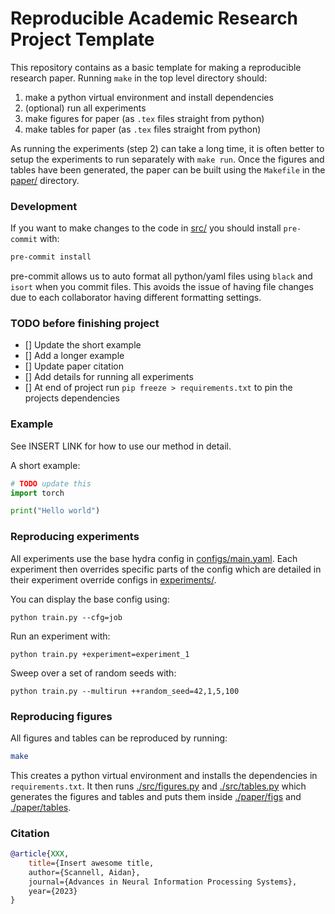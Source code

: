 # Reproducible Academic Research Project Template
This repository contains as a basic template for making a reproducible research paper.
Running `make` in the top level directory should:
1. make a python virtual environment and install dependencies
2. (optional) run all experiments
3. make figures for paper (as `.tex` files straight from python)
4. make tables for paper (as `.tex` files straight from python)

As running the experiments (step 2) can take a long time, it is often better to setup the experiments to run separately with `make run`.
Once the figures and tables have been generated, the paper can be built using the `Makefile` in the [paper/](./paper/) directory.


### Development
If you want to make changes to the code in [src/](.src/) you should install `pre-commit` with:
```sh
pre-commit install
```
pre-commit allows us to auto format all python/yaml files using `black` and `isort` when you commit files.
This avoids the issue of having file changes due to each collaborator having different formatting  settings.


### TODO before finishing project
- [] Update the short example
- [] Add a longer example
- [] Update paper citation
- [] Add details for running all experiments
- [] At end of project run `pip freeze > requirements.txt` to pin the projects dependencies

### Example
See INSERT LINK for how to use our method in detail.

A short example:
```python
# TODO update this
import torch

print("Hello world")
```

### Reproducing experiments
All experiments use the base hydra config in [configs/main.yaml](configs/main.yaml).
Each experiment then overrides specific parts of the config which are detailed in their experiment override configs in [experiments/](configs/experiment/).

You can display the base config using:
``` shell
python train.py --cfg=job
```
Run an experiment with:
``` shell
python train.py +experiment=experiment_1
```
Sweep over a set of random seeds with:
``` shell
python train.py --multirun ++random_seed=42,1,5,100
```

### Reproducing figures
All figures and tables can be reproduced by running:
```sh
make
```
This creates a python virtual environment and installs the dependencies in `requirements.txt`.
It then runs [./src/figures.py](./src/figures.py) and [./src/tables.py](./src/tables.py) which generates the figures and tables and puts them inside 
[./paper/figs](./paper/fig) and [./paper/tables](./paper/tables).


### Citation
```bibtex
@article{XXX,
    title={Insert awesome title,
    author={Scannell, Aidan},
    journal={Advances in Neural Information Processing Systems},
    year={2023}
}
```
